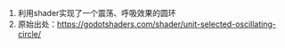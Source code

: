 1. 利用shader实现了一个震荡、呼吸效果的圆环
2. 原始出处：https://godotshaders.com/shader/unit-selected-oscillating-circle/
